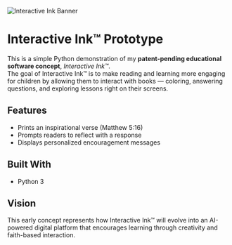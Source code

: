 ![Interactive Ink Banner](https://www.butterflyperfect.com/path-to-your-image.png)

# Interactive Ink™ Prototype

This is a simple Python demonstration of my **patent-pending educational software concept**, *Interactive Ink™*.  
The goal of Interactive Ink™ is to make reading and learning more engaging for children by allowing them to interact with books — coloring, answering questions, and exploring lessons right on their screens.

##  Features
- Prints an inspirational verse (Matthew 5:16)
- Prompts readers to reflect with a response
- Displays personalized encouragement messages

##  Built With
- Python 3

##  Vision
This early concept represents how Interactive Ink™ will evolve into an AI-powered digital platform that encourages learning through creativity and faith-based interaction.
